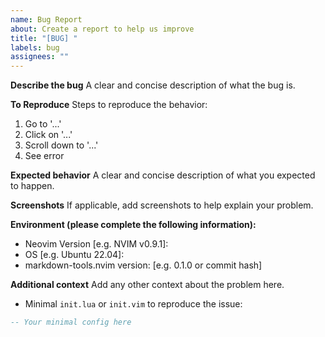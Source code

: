 ```yaml
---
name: Bug Report
about: Create a report to help us improve
title: "[BUG] "
labels: bug
assignees: ""
---
```


**Describe the bug**
A clear and concise description of what the bug is.

**To Reproduce**
Steps to reproduce the behavior:

1. Go to '...'
2. Click on '...'
3. Scroll down to '...'
4. See error

**Expected behavior**
A clear and concise description of what you expected to happen.

**Screenshots**
If applicable, add screenshots to help explain your problem.

**Environment (please complete the following information):**

- Neovim Version [e.g. NVIM v0.9.1]:
- OS [e.g. Ubuntu 22.04]:
- markdown-tools.nvim version: [e.g. 0.1.0 or commit hash]

**Additional context**
Add any other context about the problem here.

- Minimal `init.lua` or `init.vim` to reproduce the issue:

```lua
-- Your minimal config here
```
